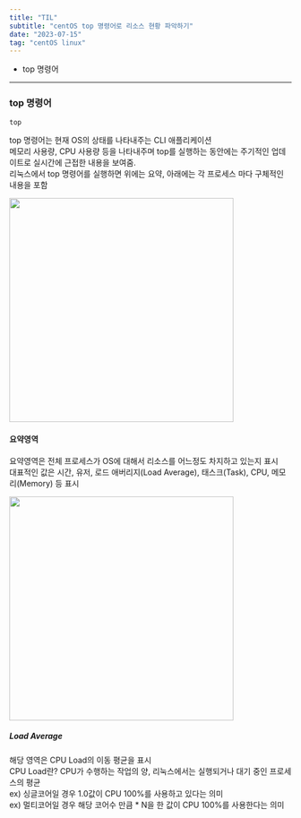 ```yaml
---
title: "TIL"
subtitle: "centOS top 명령어로 리소스 현황 파악하기"
date: "2023-07-15"
tag: "centOS linux"
---
```


- top 명령어

---

### top 명령어

```bash
top
```  
top 명령어는 현재 OS의 상태를 나타내주는 CLI 애플리케이션  
메모리 사용량, CPU 사용량 등을 나타내주며 top를 실행하는 동안에는 주기적인 업데이트로 실시간에 근접한 내용을 보여줌.  
리눅스에서 top 명령어를 실행하면 위에는 요약, 아래에는 각 프로세스 마다 구체적인 내용을 포함  

<img src="https://img1.daumcdn.net/thumb/R1280x0/?scode=mtistory2&fname=https%3A%2F%2Fblog.kakaocdn.net%2Fdn%2Frxlg4%2FbtqYfV2LE3L%2FSW5SbyO65ZUa5PggM3KI8K%2Fimg.png" width="400px">

#### 요약영역

요약영역은 전체 프로세스가 OS에 대해서 리소스를 어느정도 차지하고 있는지 표시  
대표적인 값은 시간, 유저, 로드 애버리지(Load Average), 태스크(Task), CPU, 메모리(Memory) 등 표시  

<img src="https://img1.daumcdn.net/thumb/R1280x0/?scode=mtistory2&fname=https%3A%2F%2Fblog.kakaocdn.net%2Fdn%2FcIwHTf%2FbtqYiCOXiQk%2F0wpKbRc7uKG8mo9vfKLWiK%2Fimg.png" width="400px">  

##### Load Average

해당 영역은 CPU Load의 이동 평균을 표시    
CPU Load란? CPU가 수행하는 작업의 양, 리눅스에서는 실행되거나 대기 중인 프로세스의 평균  
ex) 싱글코어일 경우 1.0값이 CPU 100%를 사용하고 있다는 의미  
ex) 멀티코어일 경우 해당 코어수 만큼 * N을 한 값이 CPU 100%를 사용한다는 의미  